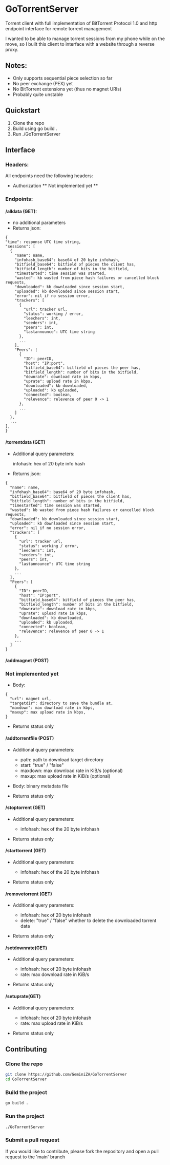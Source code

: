 # GoTorrentServer

Torrent client with full implementation of BitTorrent Protocol 1.0 and http endpoint interface for remote torrent management

I wanted to be able to manage torrent sessions from my phone while on the move, so I built this client to interface with a website through a reverse proxy.

## Notes:

- Only supports sequential piece selection so far
- No peer exchange (PEX) yet
- No BitTorrent extensions yet (thus no magnet URIs)
- Probably quite unstable

## Quickstart

1. Clone the repo
2. Build using go build .
3. Run ./GoTorrentServer

## Interface

### Headers:

All endpoints need the following headers:

- Authorization ** Not implemented yet **

### Endpoints:

#### /alldata (**GET**):

- no additional parameters
- Returns json:

```
{
"time": response UTC time string,
"sessions": [
  {
    "name": name,
    "infohash_base64": base64 of 20 byte infohash,
    "bitfield_base64": bitfield of pieces the client has,
    "bitfield_length": number of bits in the bitfield,
    "timestarted": time session was started,
    "wasted": kb wasted from piece hash failures or cancelled block requests,
    "downloaded": kb downloaded since session start,
    "uploaded": kb downloaded since session start,
    "error": nil if no session error,
    "trackers": [
      {
        "url": tracker url,
        "status": working / error,
        "leechers": int,
        "seeders": int,
        "peers": int,
        "lastannounce": UTC time string
      },
      ...
    ],
    "Peers": [
      {
        "ID": peerID,
        "host": "IP:port",
        "bitfield_base64": bitfield of pieces the peer has,
        "bitfield_length": number of bits in the bitfield,
        "downrate": download rate in kbps,
        "uprate": upload rate in kbps,
        "downloaded": kb downloaded,
        "uploaded": kb uploaded,
        "connected": boolean,
        "relevence": relevence of peer 0 -> 1
      },
      ...
    ]
  },
  ...
],
}
```

#### /torrentdata (GET)

- Additional query parameters:

  infohash: hex of 20 byte info hash

- Returns json:

```
{
  "name": name,
  "infohash_base64": base64 of 20 byte infohash,
  "bitfield_base64": bitfield of pieces the client has,
  "bitfield_length": number of bits in the bitfield,
  "timestarted": time session was started,
  "wasted": kb wasted from piece hash failures or cancelled block requests,
  "downloaded": kb downloaded since session start,
  "uploaded": kb downloaded since session start,
  "error": nil if no session error,
  "trackers": [
    {
      "url": tracker url,
      "status": working / error,
      "leechers": int,
      "seeders": int,
      "peers": int,
      "lastannounce": UTC time string
    },
    ...
  ],
  "Peers": [
    {
      "ID": peerID,
      "host": "IP:port",
      "bitfield_base64": bitfield of pieces the peer has,
      "bitfield_length": number of bits in the bitfield,
      "downrate": download rate in kbps,
      "uprate": upload rate in kbps,
      "downloaded": kb downloaded,
      "uploaded": kb uploaded,
      "connected": boolean,
      "relevence": relevence of peer 0 -> 1
    },
    ...
  ]
}
```

#### /addmagnet (POST)

### Not implemented yet

- Body:

```
{
  "url": magnet url,
  "targetdir": directory to save the bundle at,
  "maxdown": max download rate in kbps,
  "maxup": max upload rate in kbps,
}
```

- Returns status only

#### /addtorrentfile (POST)

- Additional query parameters:

  - path: path to download target directory
  - start: "true" / "false"
  - maxdown: max download rate in KiB/s (optional)
  - maxup: max upload rate in KiB/s (optional)

- Body: binary metadata file

- Returns status only

#### /stoptorrent (GET)

- Additional query parameters:

  - infohash: hex of the 20 byte infohash

- Returns status only

#### /starttorrent (GET)

- Additional query parameters:

  - infohash: hex of the 20 byte infohash

- Returns status only

#### /removetorrent (GET)

- Additional query parameters:

  - infohash: hex of 20 byte infohash
  - delete: "true" / "false" whether to delete the downloaded torrent data

- Returns status only

#### /setdownrate(GET)

- Additional query parameters:

  - infohash: hex of 20 byte infohash
  - rate: max download rate in KiB/s

- Returns status only

#### /setuprate(GET)

- Additional query parameters:

  - infohash: hex of 20 byte infohash
  - rate: max upload rate in KiB/s

- Returns status only

## Contributing

### Clone the repo

```bash
git clone https://github.com/GeminiZA/GoTorrentServer
cd GoTorrentServer
```

### Build the project

```bash
go build .
```

### Run the project

```bash
./GoTorrentServer
```

### Submit a pull request

If you would like to contribute, please fork the repository and open a pull request to the 'main' branch
